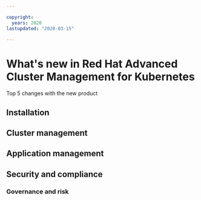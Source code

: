 ```yaml
---

copyright:
  years: 2020
lastupdated: "2020-03-15"

---
```


# What's new in Red Hat Advanced Cluster Management for Kubernetes 

Top 5 changes with the new product


## Installation
## Cluster management
## Application management
## Security and compliance
### Governance and risk




